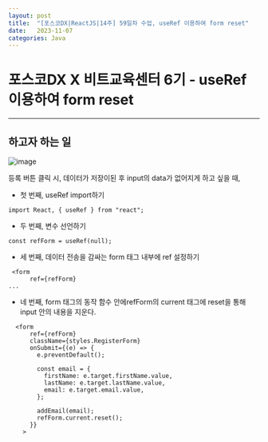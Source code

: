 ```yaml
---
layout: post
title:  "[포스코DX|ReactJS|14주] 59일차 수업, useRef 이용하여 form reset"
date:   2023-11-07
categories: Java
---
```


# 포스코DX X 비트교육센터 6기 - useRef 이용하여 form reset

---

## 하고자 하는 일

![image](https://github.com/talkingOrange/talkingOrange.github.io/assets/88815795/c9f214b1-3a1a-4c6f-abf2-59baa54a5b36)

등록 버튼 클릭 시, 
데이터가 저장이된 후 input의 data가 없어지게 하고 싶을 때,


- 첫 번째, useRef import하기

```
import React, { useRef } from "react";
```

- 두 번째, 변수 선언하기

```
const refForm = useRef(null);
```


- 세 번째, 데이터 전송을 감싸는 form 태그 내부에 ref 설정하기

```
 <form
      ref={refForm}
...

```

- 네 번째, form 태그의 동작 함수 안에refForm의 current 태그에 reset을 통해 input 안의 내용을 지운다. 

```
  <form
      ref={refForm}
      className={styles.RegisterForm}
      onSubmit={(e) => {
        e.preventDefault();

        const email = {
          firstName: e.target.firstName.value,
          lastName: e.target.lastName.value,
          email: e.target.email.value,
        };

        addEmail(email);
        refForm.current.reset();
      }}
    >
```
